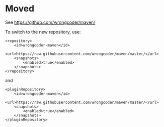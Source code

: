 Moved
=====

See https://github.com/wrongcoder/maven/

To switch to the new repository, use:

	<repository>
		<id>wrongcoder-maven</id>
		<url>https://raw.githubusercontent.com/wrongcoder/maven/master/</url>
		<snapshots>
			<enabled>true</enabled>
		</snapshots>
	</repository>

and

	<pluginRepository>
		<id>wrongcoder-maven</id>
		<url>https://raw.githubusercontent.com/wrongcoder/maven/master/</url>
		<snapshots>
			<enabled>true</enabled>
		</snapshots>
	</pluginRepository>

